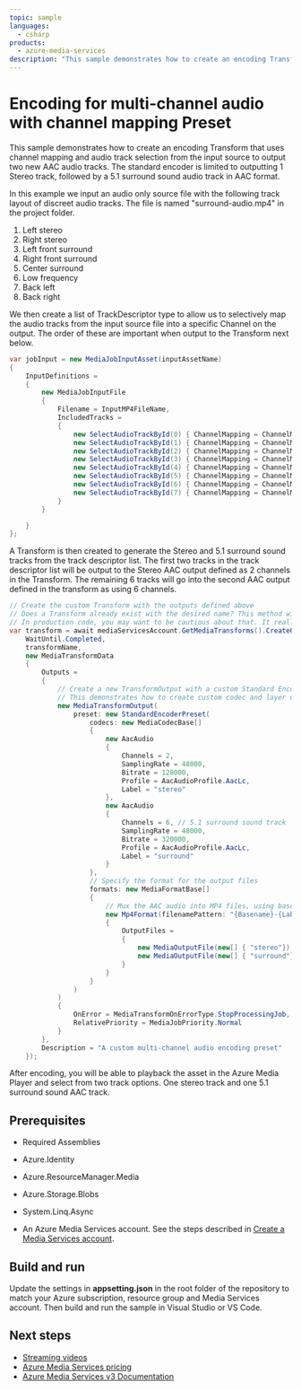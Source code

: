 ```yaml
---
topic: sample
languages:
  - csharp
products:
  - azure-media-services
description: "This sample demonstrates how to create an encoding Transform that uses a built-in preset for adaptive bitrate encoding."
---
```


# Encoding for multi-channel audio with channel mapping Preset

This sample demonstrates how to create an encoding Transform that uses channel mapping and audio track selection from the input source to output two new AAC audio tracks.
The standard encoder is limited to outputting 1 Stereo track, followed by a 5.1 surround sound audio track in AAC format.

In this example we input an audio only source file with the following track layout of discreet audio tracks. The file is named "surround-audio.mp4" in the project folder.

1) Left stereo
2) Right stereo
3) Left front surround
4) Right front surround
5) Center surround
6) Low frequency
7) Back left
8) Back right

We then create a list of TrackDescriptor type to allow us to selectively map the audio tracks from the input source file into a specific Channel on the output.  The order of these are important when output to the Transform next below.

```csharp
var jobInput = new MediaJobInputAsset(inputAssetName)
{
    InputDefinitions =
    {
        new MediaJobInputFile
        {
            Filename = InputMP4FileName,
            IncludedTracks =
            {
                new SelectAudioTrackById(0) { ChannelMapping = ChannelMapping.StereoLeft },
                new SelectAudioTrackById(1) { ChannelMapping = ChannelMapping.StereoRight },
                new SelectAudioTrackById(2) { ChannelMapping = ChannelMapping.FrontLeft },
                new SelectAudioTrackById(3) { ChannelMapping = ChannelMapping.FrontRight },
                new SelectAudioTrackById(4) { ChannelMapping = ChannelMapping.Center },
                new SelectAudioTrackById(5) { ChannelMapping = ChannelMapping.LowFrequencyEffects },
                new SelectAudioTrackById(6) { ChannelMapping = ChannelMapping.BackLeft },
                new SelectAudioTrackById(7) { ChannelMapping = ChannelMapping.BackRight }
            }
        }

    }
};
```

A Transform is then created to generate the Stereo and 5.1 surround sound tracks from the track descriptor list. The first two tracks in the track descriptor list will be output to the Stereo AAC output defined as 2 channels in the Transform. The remaining 6 tracks will go into the second AAC output defined in the transform as using 6 channels.

```csharp
// Create the custom Transform with the outputs defined above
// Does a Transform already exist with the desired name? This method will just overwrite (Update) the Transform if it exists already. 
// In production code, you may want to be cautious about that. It really depends on your scenario.
var transform = await mediaServicesAccount.GetMediaTransforms().CreateOrUpdateAsync(
    WaitUntil.Completed,
    transformName,
    new MediaTransformData
    {
        Outputs =
        {
            // Create a new TransformOutput with a custom Standard Encoder Preset using the HEVC (H265Layer) codec
            // This demonstrates how to create custom codec and layer output settings
            new MediaTransformOutput(
                preset: new StandardEncoderPreset(
                    codecs: new MediaCodecBase[]
                    {
                        new AacAudio
                        {
                            Channels = 2,
                            SamplingRate = 48000,
                            Bitrate = 128000,
                            Profile = AacAudioProfile.AacLc,
                            Label = "stereo"
                        },
                        new AacAudio
                        {
                            Channels = 6, // 5.1 surround sound track 
                            SamplingRate = 48000,
                            Bitrate = 320000,
                            Profile = AacAudioProfile.AacLc,
                            Label = "surround"
                        }
                    },
                    // Specify the format for the output files
                    formats: new MediaFormatBase[]
                    {
                        // Mux the AAC audio into MP4 files, using basename, label, bitrate and extension macros
                        new Mp4Format(filenamePattern: "{Basename}-{Label}-{Bitrate}{Extension}")
                        {
                            OutputFiles =
                            {
                                new MediaOutputFile(new[] { "stereo"}),
                                new MediaOutputFile(new[] { "surround"})
                            }
                        }
                    }
                )
            )
            {
                OnError = MediaTransformOnErrorType.StopProcessingJob,
                RelativePriority = MediaJobPriority.Normal
            }
        },
        Description = "A custom multi-channel audio encoding preset"
    });
```

After encoding, you will be able to playback the asset in the Azure Media Player and select from two track options.  One stereo track and one 5.1 surround sound AAC track.

## Prerequisites

* Required Assemblies

* Azure.Identity
* Azure.ResourceManager.Media
* Azure.Storage.Blobs
* System.Linq.Async

* An Azure Media Services account. See the steps described in [Create a Media Services account](https://docs.microsoft.com/en-us/azure/media-services/latest/account-create-how-to).

## Build and run

Update the settings in **appsetting.json** in the root folder of the repository to match your Azure subscription, resource group and Media Services account.
Then build and run the sample in Visual Studio or VS Code.

## Next steps

* [Streaming videos](https://docs.microsoft.com/en-us/azure/media-services/latest/stream-files-tutorial-with-api)
* [Azure Media Services pricing](https://azure.microsoft.com/pricing/details/media-services/)
* [Azure Media Services v3 Documentation](https://docs.microsoft.com/azure/media-services/latest/)

